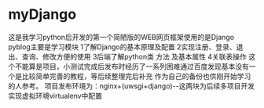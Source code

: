 # myDjango
这是我学习python后开发的第一个简陋版的WEB网页框架使用的是Django
pyblog主要是学习模块
1了解Django的基本原理及配置
2实现注册、登录、退出、查询、修改方便的使用
3后端了解python类 方法 及基本属性
4关联表操作
这个不能算是项目，小测试完成后发布时经历了一系列困难通过百度发现基本没有一个是比较简单完善的教程，等后续整理完后补充
作为自己的备份也供刚开始学习的人参考。
项目发布环境为：nginx+(uwsgi+django)--这两块为后续多项目开发实现虚拟环境virtualenv中配置

